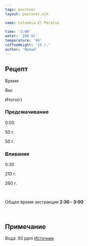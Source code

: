 ```yaml
---
tags: pourover
layout: pourover.njk

name: Colombia El Paraíso

time: '3:00'
water: '260 ml'
temperature: '96'
coffeeWeight: '15 г.'
author: 'Nomad'
---
```


## Рецепт


<div class="time-line">

Время

Вес

Итого(г)

</div>

### Предсмачивание

<div class="time-line">

0:00

50 г.

50 г.

</div>


### Вливания

<div class="time-line">

0:30

210 г.

260 г.

</div>

<br>

Общее время экстракции __2:30 - 3:00__

<br>
<div class="info-warm">

## Примечание

Вода: 93 ppm
[Источник](https://nomadcoffee.es/en/producto/red-plum/)
</div>


